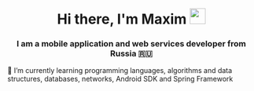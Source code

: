 <h1 align="center">Hi there, I'm Maxim</a> 
<img src="https://github.com/blackcater/blackcater/raw/main/images/Hi.gif" height="32"/></h1>
<h3 align="center">I am a mobile application and web services developer from Russia 🇷🇺</h3>

🌱 I’m currently learning programming languages, algorithms and data structures, databases, networks, Android SDK and Spring Framework


<!---
MSagGik/MSagGik is a ✨ special ✨ repository because its `README.md` (this file) appears on your GitHub profile.
You can click the Preview link to take a look at your changes.
--->
